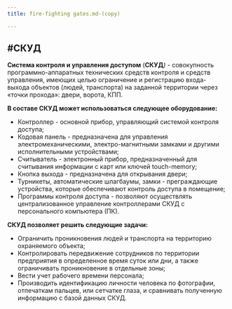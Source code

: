 ```yaml
---
title: fire-fighting gates.md-(copy)

---
```

## #СКУД

**Система контроля и управления доступом** (**СКУД**_) -_ совокупность программно-аппаратных технических средств контроля и средств управления, имеющих целью ограничение и регистрацию входа-выхода объектов (людей, транспорта) на заданной территории через «точки прохода»: двери, ворота, КПП.

**В составе СКУД может использоваться следующее оборудование:**

* Контроллер - основной прибор, управляющий системой контроля доступа;
* Кодовая панель - предназначена для управления электромеханическими, электро-магнитными замками и другими исполнительными устройствами;
* Считыватель - электронный прибор, предназначенный для считывания информации с карт или ключей touch-memory;
* Кнопка выхода - предназначена для открывания двери;
* Турникеты, автоматические шлагбаумы, замки - преграждающие устройства, которые обеспечивают контроль доступа в помещение;
* Программы контроля доступа - позволяют осуществлять централизованное управление контроллерами СКУД с персонального компьютера (ПК).

**СКУД позволяет решить следующие задачи:**

* Ограничить проникновения людей и транспорта на территорию охраняемого объекта;
* Контролировать передвижение сотрудников по территории предприятия в определенное время суток или дни, а также ограничивать проникновение в отдельные зоны;
* Вести учет рабочего времени персонала;
* Производить идентификацию личности человека по фотографии, отпечаткам пальцев, или сетчатке глаза, и сравнивать полученную информацию с базой данных СКУД.